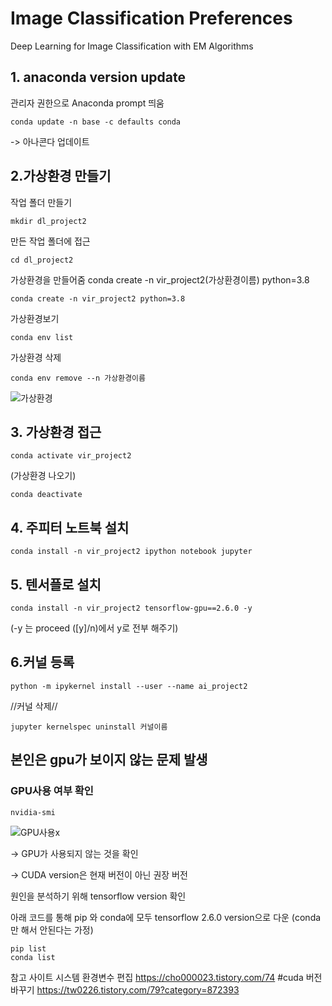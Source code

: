 # Image Classification Preferences
Deep Learning for Image Classification with EM Algorithms

## 1. anaconda version update
관리자 권한으로 Anaconda prompt 띄움
 ``` anaconda
conda update -n base -c defaults conda
```
-> 아나콘다 업데이트

## 2.가상환경 만들기

작업 폴더 만들기
 ``` anaconda
mkdir dl_project2 
```
만든 작업 폴더에 접근
 ``` anaconda
cd dl_project2
```

가상환경을 만들어줌
conda create -n vir_project2(가상환경이름) python=3.8
 ``` anaconda
conda create -n vir_project2 python=3.8
```
가상환경보기
 ``` anaconda
conda env list
 ```
가상환경 삭제
  ``` anaconda
conda env remove --n 가상환경이름  
```
![가상환경](https://user-images.githubusercontent.com/68888169/169697197-6441d43e-e823-4352-a631-bca457943447.png)


## 3. 가상환경 접근
 ``` anaconda
conda activate vir_project2
 ```
(가상환경 나오기)
 ``` anaconda
conda deactivate
 ```

## 4. 주피터 노트북 설치
 ``` anaconda
conda install -n vir_project2 ipython notebook jupyter
 ```
## 5. 텐서플로 설치
 ``` anaconda
conda install -n vir_project2 tensorflow-gpu==2.6.0 -y
 ```
(-y 는 proceed ([y]/n)에서 y로 전부 해주기)

## 6.커널 등록
 ``` anaconda
python -m ipykernel install --user --name ai_project2
 ```
 //커널 삭제//
 ``` anaconda
jupyter kernelspec uninstall 커널이름
 ```

## 본인은 gpu가 보이지 않는 문제 발생
### GPU사용 여부 확인
 ``` anaconda
 nvidia-smi
 ```
 ![GPU사용x](https://user-images.githubusercontent.com/68888169/169697358-c8cc1a9e-beb6-44b2-9250-4c9a0d82c2a7.png)

 -> GPU가 사용되지 않는 것을 확인     
 
 -> CUDA version은 현재 버전이 아닌 권장 버전
 
 원인을 분석하기 위해 tensorflow version 확인
 
 아래 코드를 통해 pip 와 conda에 모두 tensorflow 2.6.0 version으로 다운 (conda만 해서 안된다는 가정)
  ``` anaconda
 pip list 
 conda list
 ```
 
 
 
 

참고 사이트
시스템 환경변수 편집
https://cho000023.tistory.com/74
#cuda 버전바꾸기
https://tw0226.tistory.com/79?category=872393


